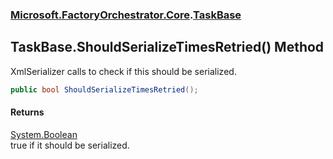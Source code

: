 ### [Microsoft.FactoryOrchestrator.Core](Microsoft_FactoryOrchestrator_Core.md 'Microsoft.FactoryOrchestrator.Core').[TaskBase](TaskBase.md 'Microsoft.FactoryOrchestrator.Core.TaskBase')
## TaskBase.ShouldSerializeTimesRetried() Method
XmlSerializer calls to check if this should be serialized.  
```csharp
public bool ShouldSerializeTimesRetried();
```
#### Returns
[System.Boolean](https://docs.microsoft.com/en-us/dotnet/api/System.Boolean 'System.Boolean')  
true if it should be serialized.
